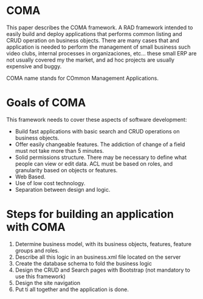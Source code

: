 COMA
====

This paper describes the COMA framework. A RAD framework intended to easily build and deploy applications that performs common listing and CRUD operation on business objects.
There are many cases that and application is needed to perform the management of small business such video clubs, internal processes in organizaciones, etc…  these small ERP are not usually covered my the market, and ad hoc projects are usually expensive and buggy.

COMA name stands for COmmon Management Applications.

Goals of COMA
=============

This framework needs to cover these aspects of software development:

- Build fast applications with basic search and CRUD operations on business objects.
- Offer easily changeable features. The addiction of change of a field must not take more than 5 minutes.
- Solid permissions structure. There may be necessary to define what people can view or edit data. ACL must be based on roles, and granularity based on objects or features.
- Web Based.
- Use of low cost technology. 
- Separation between design and logic.


Steps for building an application with COMA
===========================================

1. Determine business model, with its business objects, features, feature groups and roles.
2. Describe all this logic in an business.xml file located on the server
3. Create the database schema to fold the business logic
4. Design the CRUD and Search pages with Bootstrap (not mandatory to use this framework)
5. Design the site navigation
6. Put ti all together and the application is done.
